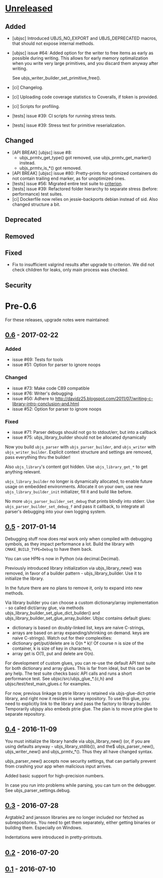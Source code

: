 # [Unreleased]
## Added
- [ubjsc] Introduced UBJS_NO_EXPORT and UBJS_DEPRECATED macros, that should not expose
  internal methods.

- [ubjsc] issue #64: Added option for the writer to free items as early as possible
  during writing. This allows for early memory optimalization when you write
  very large primitives, and you discard them anyway after writing.

  See ubjs_writer_builder_set_primitive_free().

- [ci] Changelog.
- [ci] Uploading code coverage statistics to Coveralls, if token is provided.
- [ci] Scripts for profiling.
- [tests] issue #39: CI scripts for running stress tests.
- [tests] issue #39: Stress test for primitive reserialization.

## Changed
- [API BREAK] [ubjsc] issue #8:
  - ubjs_prmtv_get_type() got removed, use ubjs_prmtv_get_marker() instead.
  - ubjs_prmtv_is_*() got removed.
- [API BREAK] [ubjsc] issue #80: Pretty-prints for optimized containers do not contain trailing end marker,
  as for unoptimized ones.
- [tests] issue #56: Migrated entire test suite to [criterion](https://github.com/Snaipe/Criterion/).
- [tests] issue #39: Refactored folder hierarchy to separate stress (before: performance) test suites.
- [ci] Dockerfile now relies on jessie-backports debian instead of sid. Also changed structure a bit.

## Deprecated
## Removed
## Fixed
- Fix to insufficient valgrind results after upgrade to criterion. We did not check children for leaks, only main process was checked.

## Security

# Pre-0.6

For these releases, upgrade notes were maintained:

## [0.6] - 2017-02-22
### Added
- issue #69: Tests for tools
- issue #51: Option for parser to ignore noops

### Changed
- issue #73: Make code C89 compatible
- issue #76: Writer's debugging
- issue #50: Adhere to http://davidz25.blogspot.com/2011/07/writing-c-library-intro-conclusion-and.html
- issue #52: Option for parser to ignore noops

### Fixed
- issue #71: Parser debugs should not go to stdout/err, but into a callback
- issue #75: ubjs_library_builder should not be allocated dynamically

Now you build `ubjs_parser` with `ubjs_parser_builder`, and `ubjs_writer` with `ubjs_writer_builder`.
Explicit context structure and settings are removed, pass everything thru the builder!

Also `ubjs_library`'s content got hidden. Use `ubjs_library_get_*` to get anything relevant.

`ubjs_library_builder` no longer is dynamically allocated, to enable future usage on embedded environments.
Allocate it on your own, use new `ubjs_library_builder_init` initializer, fill it and build like before.

No more `ubjs_parser_builder_set_debug` that prints blindly into stderr. Use `ubjs_parser_builder_set_debug_f`
and pass it callback, to integrate all parser's debugging into your own logging system.

## [0.5] - 2017-01-14

Debugging stuff now does real work only when compiled with debugging symbols, as they impact performance a lot.
Build the library with `CMAKE_BUILD_TYPE=Debug` to have them back.

You can use HPN-s now in Python (via decimal.Decimal).

Previously introduced library initialization via ubjs_library_new() was removed, in favor of a builder pattern - ubjs_library_builder.
Use it to initialize the library.

In the future there are no plans to remove it, only to expand into new methods.

Via library builder you can choose a custom dictionary/array implementation - so called dict/array glue,
via methods ubjs_library_builder_set_glue_dict_builder() and ubjs_library_builder_set_glue_array_builder.
Ubjsc contains default glues:
- dictionary is based on doubly-linked list, keys are naive C-strings,
- arrays are based on array expanding/shrinking on demand.
keys are naive C-strings).
Watch out for their complexities:
- dictionary get/put/delete are is O(n * k)! Of course n is size of the container, k is size of key in characters,
- array get is O(1), put and delete are O(n).

For development of custom glues, you can re-use the default API test suite for both dictionary and array glues.
This is far from ideal, but this can be any help. The test suite checks basic API calls
and runs a short performance test.
See ubjsc/src/ubjs_glue_*.{c,h} and ubjsc/test/test_main_glues.c for examples.

For now, previous linkage to ptrie library is retained via ubjs-glue-dict-ptrie library, and right now it resides in same repository.
To use this glue, you need to explicitly link to the library and pass the factory to library builder.
Temporarily ubjspy also embeds ptrie glue.
The plan is to move ptrie glue to separate repository.

## [0.4] - 2016-11-09

You must initialize the library handle via ubjs_library_new() (or, if you are using defaults anyway - ubjs_library_stdlib()), and the$
ubjs_parser_new(), ubjs_writer_new() and ubjs_prmtv_*(). Thus they all have changed syntax.

ubjs_parser_new() accepts now security settings, that can partially prevent from crashing your app
when malicious input arrives.

Added basic support for high-precision numbers.

In case you run into problems while parsing, you can turn on the debugger. See ubjs_parser_settings.debug.

## [0.3] - 2016-07-28

Argtable2 and jansson libraries are no longer included nor fetched as subrepositories.
You need to get them separately, either getting binaries or building them. Especially on Windows.

Indentations were introduced in pretty-printouts.

## [0.2] - 2016-07-20
## [0.1] - 2016-07-10

[Unreleased]: https://bitbucket.org/tsieprawski/ubjsc/src
[0.6]: https://bitbucket.org/tsieprawski/ubjsc/src/51270ead5260214cb8796d051a3b1180b06db5e4/?at=0.6
[0.5]: https://bitbucket.org/tsieprawski/ubjsc/src/78bfbfa79a2ff6f70a6438c757290b5c9d0aecd0/?at=0.5
[0.4]: https://bitbucket.org/tsieprawski/ubjsc/src/15c600d1443f7acfff846a639146f78e059c50af/?at=0.4
[0.3]: https://bitbucket.org/tsieprawski/ubjsc/src/b2ded99d4d678d460e61a4339eebcdd527a2b949/?at=0.3
[0.2]: https://bitbucket.org/tsieprawski/ubjsc/src/eb0badd243f0faac3aca37491ecb99cdd20d4a8b/?at=0.2
[0.1]: https://bitbucket.org/tsieprawski/ubjsc/src/37d9702156af06b150de383549651970f297786d/?at=0.1

